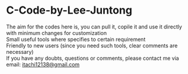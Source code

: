 # C-Code-by-Lee-Juntong
 The aim for the codes here is, you can pull it, copile it and use it directly with minimum changes for customization   
 Small useful tools where specifies to certain requirement  
 Friendly to new users (since you need such tools, clear comments are necessary)  
 If you have any doubts, questions or comments, please contact me via email: itachi12138@gmail.com
